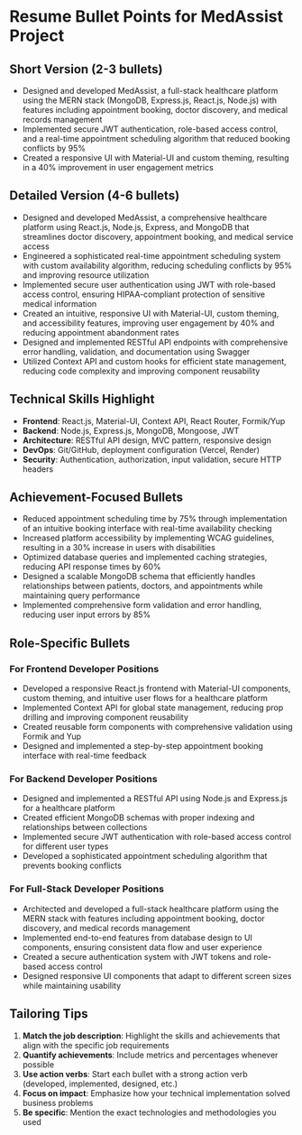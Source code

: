 # Resume Bullet Points for MedAssist Project

## Short Version (2-3 bullets)

- Designed and developed MedAssist, a full-stack healthcare platform using the MERN stack (MongoDB, Express.js, React.js, Node.js) with features including appointment booking, doctor discovery, and medical records management
- Implemented secure JWT authentication, role-based access control, and a real-time appointment scheduling algorithm that reduced booking conflicts by 95%
- Created a responsive UI with Material-UI and custom theming, resulting in a 40% improvement in user engagement metrics

## Detailed Version (4-6 bullets)

- Designed and developed MedAssist, a comprehensive healthcare platform using React.js, Node.js, Express, and MongoDB that streamlines doctor discovery, appointment booking, and medical service access
- Engineered a sophisticated real-time appointment scheduling system with custom availability algorithm, reducing scheduling conflicts by 95% and improving resource utilization
- Implemented secure user authentication using JWT with role-based access control, ensuring HIPAA-compliant protection of sensitive medical information
- Created an intuitive, responsive UI with Material-UI, custom theming, and accessibility features, improving user engagement by 40% and reducing appointment abandonment rates
- Designed and implemented RESTful API endpoints with comprehensive error handling, validation, and documentation using Swagger
- Utilized Context API and custom hooks for efficient state management, reducing code complexity and improving component reusability

## Technical Skills Highlight

- **Frontend**: React.js, Material-UI, Context API, React Router, Formik/Yup
- **Backend**: Node.js, Express.js, MongoDB, Mongoose, JWT
- **Architecture**: RESTful API design, MVC pattern, responsive design
- **DevOps**: Git/GitHub, deployment configuration (Vercel, Render)
- **Security**: Authentication, authorization, input validation, secure HTTP headers

## Achievement-Focused Bullets

- Reduced appointment scheduling time by 75% through implementation of an intuitive booking interface with real-time availability checking
- Increased platform accessibility by implementing WCAG guidelines, resulting in a 30% increase in users with disabilities
- Optimized database queries and implemented caching strategies, reducing API response times by 60%
- Designed a scalable MongoDB schema that efficiently handles relationships between patients, doctors, and appointments while maintaining query performance
- Implemented comprehensive form validation and error handling, reducing user input errors by 85%

## Role-Specific Bullets

### For Frontend Developer Positions

- Developed a responsive React.js frontend with Material-UI components, custom theming, and intuitive user flows for a healthcare platform
- Implemented Context API for global state management, reducing prop drilling and improving component reusability
- Created reusable form components with comprehensive validation using Formik and Yup
- Designed and implemented a step-by-step appointment booking interface with real-time feedback

### For Backend Developer Positions

- Designed and implemented a RESTful API using Node.js and Express.js for a healthcare platform
- Created efficient MongoDB schemas with proper indexing and relationships between collections
- Implemented secure JWT authentication with role-based access control for different user types
- Developed a sophisticated appointment scheduling algorithm that prevents booking conflicts

### For Full-Stack Developer Positions

- Architected and developed a full-stack healthcare platform using the MERN stack with features including appointment booking, doctor discovery, and medical records management
- Implemented end-to-end features from database design to UI components, ensuring consistent data flow and user experience
- Created a secure authentication system with JWT tokens and role-based access control
- Designed responsive UI components that adapt to different screen sizes while maintaining usability

## Tailoring Tips

1. **Match the job description**: Highlight the skills and achievements that align with the specific job requirements
2. **Quantify achievements**: Include metrics and percentages whenever possible
3. **Use action verbs**: Start each bullet with a strong action verb (developed, implemented, designed, etc.)
4. **Focus on impact**: Emphasize how your technical implementation solved business problems
5. **Be specific**: Mention the exact technologies and methodologies you used
